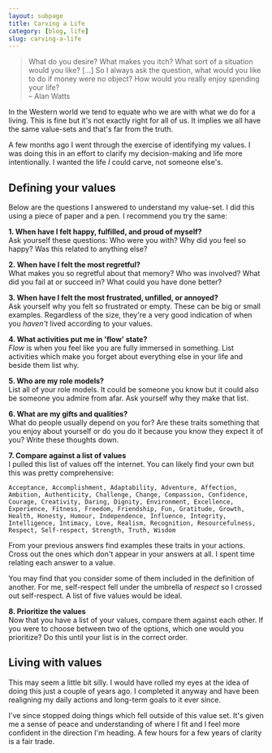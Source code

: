 ```yaml
---
layout: subpage
title: Carving a Life
category: [blog, life]
slug: carving-a-life
---
```

<blockquote class="large">
	<p>What do you desire? What makes you itch? What sort of a situation would you like? [...] So I always ask the question, what would you like to do if money were no object? How would you really enjoy spending your life?
	<br>– Alan Watts</p>
</blockquote>

In the Western world we tend to equate who we are with what we do for a living. This is fine but it's not exactly right for all of us. It implies we all have the same value-sets and that's far from the truth.

A few months ago I went through the exercise of identifying my values. I was doing this in an effort to clarify my decision-making and life more intentionally. I wanted the life _I_ could carve, not someone else's.

## Defining your values 

Below are the questions I answered to understand my value-set. I did this using a piece of paper and a pen. I recommend you try the same:

**1. When have I felt happy, fulfilled, and proud of myself?**  
Ask yourself these questions: Who were you with? Why did you feel so happy? Was this related to anything else? 

**2. When have I felt the most regretful?**  
What makes you so regretful about that memory? Who was involved? What did you fail at or succeed in? What could you have done better?

**3. When have I felt the most frustrated, unfilled, or annoyed?**  
Ask yourself why you felt so frustrated or empty. These can be big or small examples. Regardless of the size, they're a very good indication of when you _haven't_ lived according to your values. 

**4. What activities put me in 'flow' state?**  
_Flow_ is when you feel like you are fully immersed in something. List activities which make you forget about everything else in your life and beside them list why.

**5. Who are my role models?**  
List all of your role models. It could be someone you know but it could also be someone you admire from afar. Ask yourself why they make that list.

**6. What are my gifts and qualities?**  
What do people usually depend on you for? Are these traits something that you enjoy about yourself or do you do it because you know they expect it of you? Write these thoughts down.

**7. Compare against a list of values**  
I pulled this list of values off the internet. You can likely find your own but this was pretty comprehensive:

	Acceptance, Accomplishment, Adaptability, Adventure, Affection, Ambition, Authenticity, Challenge, Change, Compassion, Confidence, Courage, Creativity, Daring, Dignity, Environment, Excellence, Experience, Fitness, Freedom, Friendship, Fun, Gratitude, Growth, Health, Honesty, Humour, Independence, Influence, Integrity, Intelligence, Intimacy, Love, Realism, Recognition, Resourcefulness, Respect, Self-respect, Strength, Truth, Wisdom

From your previous answers find examples these traits in your actions. Cross out the ones which don't appear in your answers at all. I spent time relating each answer to a value.

You may find that you consider some of them included in the definition of another. For me, self-respect fell under the umbrella of _respect_ so I crossed out self-respect. A list of five values would be ideal.

**8. Prioritize the values**  
Now that you have a list of your values, compare them against each other. If you were to choose between two of the options, which one would you prioritize? Do this until your list is in the correct order.

## Living with values

This may seem a little bit silly. I would have rolled my eyes at the idea of doing this just a couple of years ago. I completed it anyway and have been realigning my daily actions and long-term goals to it ever since.

I've since stopped doing things which fell outside of this value set. It's given me a sense of peace and understanding of where I fit and I feel more confident in the direction I'm heading. A few hours for a few years of clarity is a fair trade.